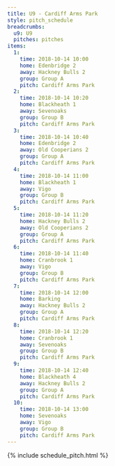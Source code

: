 ```yaml
---
title: U9 - Cardiff Arms Park
style: pitch_schedule
breadcrumbs:
  u9: U9
  pitches: pitches
items:
  1:
    time: 2018-10-14 10:00
    home: Edenbridge 2
    away: Hackney Bulls 2
    group: Group A
    pitch: Cardiff Arms Park
  2:
    time: 2018-10-14 10:20
    home: Blackheath 1
    away: Sevenoaks
    group: Group B
    pitch: Cardiff Arms Park
  3:
    time: 2018-10-14 10:40
    home: Edenbridge 2
    away: Old Cooperians 2
    group: Group A
    pitch: Cardiff Arms Park
  4:
    time: 2018-10-14 11:00
    home: Blackheath 1
    away: Vigo
    group: Group B
    pitch: Cardiff Arms Park
  5:
    time: 2018-10-14 11:20
    home: Hackney Bulls 2
    away: Old Cooperians 2
    group: Group A
    pitch: Cardiff Arms Park
  6:
    time: 2018-10-14 11:40
    home: Cranbrook 1
    away: Vigo
    group: Group B
    pitch: Cardiff Arms Park
  7:
    time: 2018-10-14 12:00
    home: Barking
    away: Hackney Bulls 2
    group: Group A
    pitch: Cardiff Arms Park
  8:
    time: 2018-10-14 12:20
    home: Cranbrook 1
    away: Sevenoaks
    group: Group B
    pitch: Cardiff Arms Park
  9:
    time: 2018-10-14 12:40
    home: Blackheath 4
    away: Hackney Bulls 2
    group: Group A
    pitch: Cardiff Arms Park
  10:
    time: 2018-10-14 13:00
    home: Sevenoaks
    away: Vigo
    group: Group B
    pitch: Cardiff Arms Park
---
```


{% include schedule_pitch.html %}
